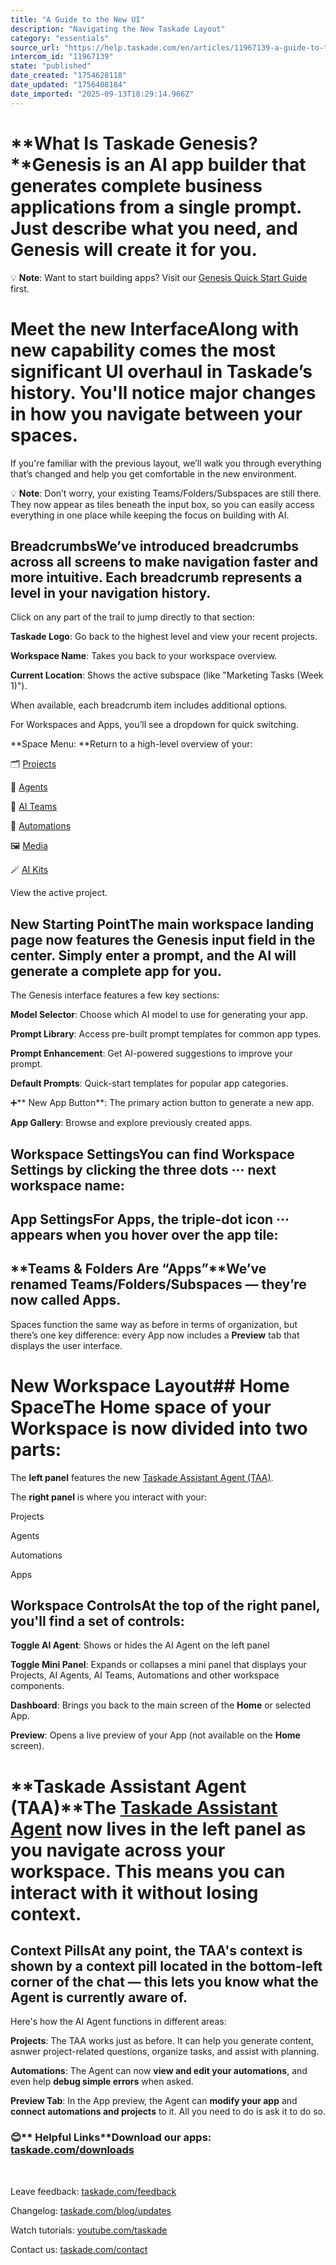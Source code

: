 ```yaml
---
title: "A Guide to the New UI"
description: "Navigating the New Taskade Layout"
category: "essentials"
source_url: "https://help.taskade.com/en/articles/11967139-a-guide-to-the-new-ui"
intercom_id: "11967139"
state: "published"
date_created: "1754628118"
date_updated: "1756408184"
date_imported: "2025-09-13T18:29:14.966Z"
---
```


# **What Is Taskade Genesis?**Genesis is an AI app builder that generates complete business applications from a single prompt. Just describe what you need, and Genesis will create it for you.

💡 **Note**: Want to start building apps? Visit our [Genesis Quick Start Guide](https://help.taskade.com/en/articles/11957643-create-your-first-app) first.

# **Meet the new Interface**Along with new capability comes the most significant UI overhaul in Taskade’s history. You'll notice major changes in how you navigate between your spaces.

If you're familiar with the previous layout, we’ll walk you through everything that’s changed and help you get comfortable in the new environment.

💡 **Note**: Don’t worry, your existing Teams/Folders/Subspaces are still there. They now appear as tiles beneath the input box, so you can easily access everything in one place while keeping the focus on building with AI.

## **Breadcrumbs**We’ve introduced breadcrumbs across all screens to make navigation faster and more intuitive. Each breadcrumb represents a level in your navigation history.

Click on any part of the trail to jump directly to that section:

**Taskade Logo**: Go back to the highest level and view your recent projects.
​

**Workspace Name**: Takes you back to your workspace overview.
​

**Current Location**: Shows the active subspace (like "Marketing Tasks (Week 1)").
​

When available, each breadcrumb item includes additional options.
​

For Workspaces and Apps, you’ll see a dropdown for quick switching.
​

**Space Menu: **Return to a high-level overview of your:
​

🗂️ [Projects](https://help.taskade.com/en/articles/8958370-create-a-project)
​

🤖 [Agents
​](https://help.taskade.com/en/articles/8958457-custom-ai-agents)

👥 [AI Teams](https://help.taskade.com/en/articles/9586050-ai-teams)
​

🔄 [Automations](https://help.taskade.com/en/articles/8958467-getting-started-with-automation)
​

🖼️ [Media](https://help.taskade.com/en/articles/8958461-media-tab)
​

🪄 [AI Kits](https://help.taskade.com/en/articles/10378721-taskade-ai-kits)
​

View the active project.

## **New Starting Point**The main workspace landing page now features the **Genesis input field** in the center. Simply enter a prompt, and the AI will generate a complete app for you.

The Genesis interface features a few key sections:

**Model Selector**: Choose which AI model to use for generating your app.
​

**Prompt Library**: Access pre-built prompt templates for common app types.
​

**Prompt Enhancement**: Get AI-powered suggestions to improve your prompt.
​

**Default Prompts**: Quick-start templates for popular app categories.
​

➕** New App Button**: The primary action button to generate a new app.
​

**App Gallery**: Browse and explore previously created apps.

## **Workspace Settings**You can find **Workspace Settings** by clicking the three dots **···** next workspace name:

## **App Settings**For Apps, the triple-dot icon **···** appears when you hover over the app tile:

## **Teams &amp; Folders Are “Apps”**We’ve renamed Teams/Folders/Subspaces — they’re now called Apps.

Spaces function the same way as before in terms of organization, but there’s one key difference: every App now includes a **Preview** tab that displays the user interface.

# **New Workspace Layout**## **Home Space**The **Home** space of your **Workspace** is now divided into two parts:

The **left panel** features the new [Taskade Assistant Agent (TAA)](https://help.taskade.com/en/articles/8958449-taskade-assistant-agent-taa).

The **right panel** is where you interact with your:
​

Projects
​

Agents
​

Automations
​

Apps

## **Workspace Controls**At the top of the right panel, you'll find a set of controls:

**Toggle AI Agent**: Shows or hides the AI Agent on the left panel

**Toggle Mini Panel**: Expands or collapses a mini panel that displays your Projects, AI Agents, AI Teams, Automations and other workspace components.

**Dashboard**: Brings you back to the main screen of the **Home** or selected App.

**Preview**: Opens a live preview of your App (not available on the **Home** screen).

# **Taskade Assistant Agent (TAA)**The [Taskade Assistant Agent](https://help.taskade.com/en/articles/8958449-taskade-assistant-agent-taa) now lives in the **left panel** as you navigate across your workspace. This means you can interact with it without losing context.

## **Context Pills**At any point, the TAA's context is shown by a **context pill** located in the bottom-left corner of the chat — this lets you know what the Agent is currently aware of.

Here's how the AI Agent functions in different areas:

**Projects**: The TAA works just as before. It can help you generate content, asnwer project-related questions, organize tasks, and assist with planning.

**Automations**: The Agent can now **view and edit your automations**, and even help **debug simple errors** when asked.

**Preview Tab**: In the App preview, the Agent can **modify your app** and **connect automations and projects** to it. All you need to do is ask it to do so.

### 😊** Helpful Links**Download our apps: [taskade.com/downloads](https://taskade.com/downloads)
​

Leave feedback: [taskade.com/feedback](https://taskade.com/feedback)
​

Changelog: [taskade.com/blog/updates](https://taskade.com/blog/updates)
​

Watch tutorials: [youtube.com/taskade](https://youtube.com/taskade)
​

Contact us: [taskade.com/contact](https://taskade.com/contact)